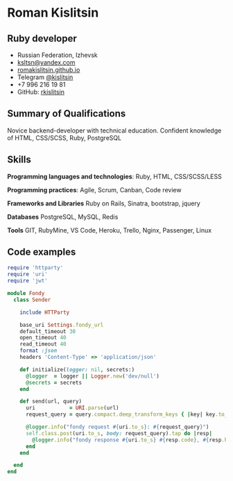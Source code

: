 # Roman Kislitsin
## Ruby developer
- Russian Federation, Izhevsk
- [ksltsn@yandex.com](mailto:ksltsn@yandex.com)
- [romakislitsin.github.io](https://romakislitsin.github.io)
- Telegram [@kislitsin](https://t.me/kislitsin)
- +7 996 216 19 81
- GitHub: [rkislitsin](https://github.com/rkislitsin)


## Summary of Qualifications

Novice backend-developer with technical education. Confident knowledge of HTML, CSS/SCSS, Ruby, PostgreSQL

## Skills

**Programming languages and technologies**: Ruby, HTML, CSS/SCSS/LESS

**Programming practices**: Agile, Scrum, Canban, Code review

**Frameworks and Libraries** Ruby on Rails, Sinatra, bootstrap, jquery

**Databases** PostgreSQL, MySQL, Redis

**Tools** GIT, RubyMine, VS Code, Heroku, Trello, Nginx, Passenger, Linux

## Code examples

```ruby
require 'httparty'
require 'uri'
require 'jwt'

module Fondy
  class Sender

    include HTTParty

    base_uri Settings.fondy_url
    default_timeout 30
    open_timeout 40
    read_timeout 40
    format :json
    headers 'Content-Type' => 'application/json'

    def initialize(logger: nil, secrets:)
      @logger  = logger || Logger.new('dev/null')
      @secrets = secrets
    end

    def send(url, query)
      uri           = URI.parse(url)
      request_query = query.compact.deep_transform_keys { |key| key.to_s.snakecase }.to_json.to_s

      @logger.info("fondy request #{uri.to_s}: #{request_query}")
      self.class.post(uri.to_s, body: request_query).tap do |resp|
        @logger.info("fondy response #{uri.to_s} #{resp.code}, #{resp.headers.to_h}, #{resp.body}")
      end
    end

  end
end
```
